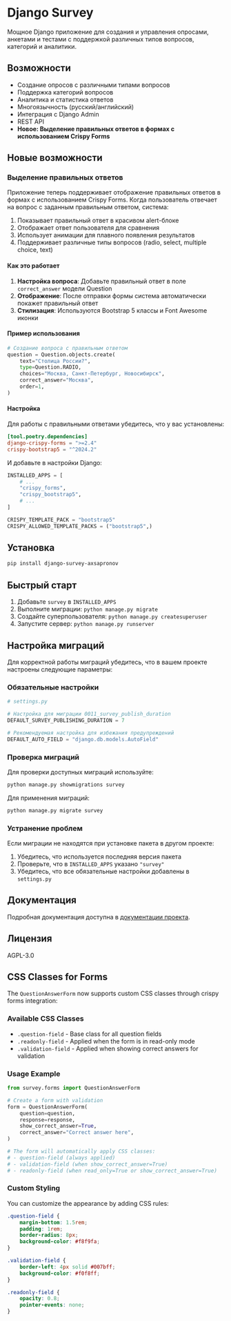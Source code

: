 # Django Survey

Мощное Django приложение для создания и управления опросами, анкетами и тестами с поддержкой различных типов вопросов, категорий и аналитики.

## Возможности

- Создание опросов с различными типами вопросов
- Поддержка категорий вопросов
- Аналитика и статистика ответов
- Многоязычность (русский/английский)
- Интеграция с Django Admin
- REST API
- **Новое: Выделение правильных ответов в формах с использованием Crispy Forms**

## Новые возможности

### Выделение правильных ответов

Приложение теперь поддерживает отображение правильных ответов в формах с использованием Crispy Forms. Когда пользователь отвечает на вопрос с заданным правильным ответом, система:

1. Показывает правильный ответ в красивом alert-блоке
2. Отображает ответ пользователя для сравнения
3. Использует анимации для плавного появления результатов
4. Поддерживает различные типы вопросов (radio, select, multiple choice, text)

#### Как это работает

1. **Настройка вопроса**: Добавьте правильный ответ в поле `correct_answer` модели Question
2. **Отображение**: После отправки формы система автоматически покажет правильный ответ
3. **Стилизация**: Используются Bootstrap 5 классы и Font Awesome иконки

#### Пример использования

```python
# Создание вопроса с правильным ответом
question = Question.objects.create(
    text="Столица России?",
    type=Question.RADIO,
    choices="Москва, Санкт-Петербург, Новосибирск",
    correct_answer="Москва",
    order=1,
)
```

#### Настройка

Для работы с правильными ответами убедитесь, что у вас установлены:

```toml
[tool.poetry.dependencies]
django-crispy-forms = ">=2.4"
crispy-bootstrap5 = "^2024.2"
```

И добавьте в настройки Django:

```python
INSTALLED_APPS = [
    # ...
    "crispy_forms",
    "crispy_bootstrap5",
    # ...
]

CRISPY_TEMPLATE_PACK = "bootstrap5"
CRISPY_ALLOWED_TEMPLATE_PACKS = ("bootstrap5",)
```

## Установка

```bash
pip install django-survey-axsapronov
```

## Быстрый старт

1. Добавьте `survey` в `INSTALLED_APPS`
2. Выполните миграции: `python manage.py migrate`
3. Создайте суперпользователя: `python manage.py createsuperuser`
4. Запустите сервер: `python manage.py runserver`

## Настройка миграций

Для корректной работы миграций убедитесь, что в вашем проекте настроены следующие параметры:

### Обязательные настройки

```python
# settings.py

# Настройка для миграции 0011_survey_publish_duration
DEFAULT_SURVEY_PUBLISHING_DURATION = 7

# Рекомендуемая настройка для избежания предупреждений
DEFAULT_AUTO_FIELD = "django.db.models.AutoField"
```

### Проверка миграций

Для проверки доступных миграций используйте:

```bash
python manage.py showmigrations survey
```

Для применения миграций:

```bash
python manage.py migrate survey
```

### Устранение проблем

Если миграции не находятся при установке пакета в другом проекте:

1. Убедитесь, что используется последняя версия пакета
2. Проверьте, что в `INSTALLED_APPS` указано `"survey"`
3. Убедитесь, что все обязательные настройки добавлены в `settings.py`

## Документация

Подробная документация доступна в [документации проекта](https://github.com/Pierre-Sassoulas/django-survey#readme).

## Лицензия

AGPL-3.0

## CSS Classes for Forms

The `QuestionAnswerForm` now supports custom CSS classes through crispy forms integration:

### Available CSS Classes

- `.question-field` - Base class for all question fields
- `.readonly-field` - Applied when the form is in read-only mode
- `.validation-field` - Applied when showing correct answers for validation

### Usage Example

```python
from survey.forms import QuestionAnswerForm

# Create a form with validation
form = QuestionAnswerForm(
    question=question,
    response=response,
    show_correct_answer=True,
    correct_answer="Correct answer here",
)

# The form will automatically apply CSS classes:
# - question-field (always applied)
# - validation-field (when show_correct_answer=True)
# - readonly-field (when read_only=True or show_correct_answer=True)
```

### Custom Styling

You can customize the appearance by adding CSS rules:

```css
.question-field {
    margin-bottom: 1.5rem;
    padding: 1rem;
    border-radius: 8px;
    background-color: #f8f9fa;
}

.validation-field {
    border-left: 4px solid #007bff;
    background-color: #f0f8ff;
}

.readonly-field {
    opacity: 0.8;
    pointer-events: none;
}
```
